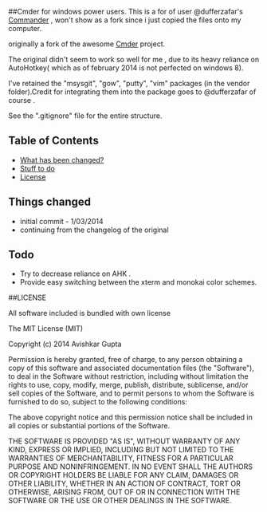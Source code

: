 ##Cmder for windows power users.
This is a for of user @dufferzafar's [Commander](https://github.com/dufferzafar/Cmder) , won't show as a fork since i just copied the files onto my computer.

originally a fork of the awesome [Cmder](https://github.com/bliker/cmder/) project.

The original didn't seem to work so well for me , due to its heavy reliance on AutoHotkey( which as of february 2014 is not perfected on windows 8).

I've retained the "msysgit", "gow", "putty", "vim" packages (in the vendor folder).Credit for integrating them into the package goes to @dufferzafar of course .

See the ".gitignore" file for the entire structure.

## Table of Contents

* [What has been changed?](#changelog)
* [Stuff to do](#todo)
* [License](#license)

## <a name="changelog"></a>Things changed
* initial commit - 1/03/2014
* continuing from the changelog of the original 

## <a name="todo"></a>Todo

* Try to decrease reliance on AHK .
* Provide easy switching between the xterm and monokai color schemes.

##<a name="license"></a>LICENSE

All software included is bundled with own license

The MIT License (MIT)

Copyright (c) 2014 Avishkar Gupta

Permission is hereby granted, free of charge, to any person obtaining a copy of this software and associated documentation files (the "Software"), to deal in the Software without restriction, including without limitation the rights to use, copy, modify, merge, publish, distribute, sublicense, and/or sell copies of the Software, and to permit persons to whom the Software is furnished to do so, subject to the following conditions:

The above copyright notice and this permission notice shall be included in all copies or substantial portions of the Software.

THE SOFTWARE IS PROVIDED "AS IS", WITHOUT WARRANTY OF ANY KIND, EXPRESS OR IMPLIED, INCLUDING BUT NOT LIMITED TO THE WARRANTIES OF MERCHANTABILITY, FITNESS FOR A PARTICULAR PURPOSE AND NONINFRINGEMENT. IN NO EVENT SHALL THE AUTHORS OR COPYRIGHT HOLDERS BE LIABLE FOR ANY CLAIM, DAMAGES OR OTHER LIABILITY, WHETHER IN AN ACTION OF CONTRACT, TORT OR OTHERWISE, ARISING FROM, OUT OF OR IN CONNECTION WITH THE SOFTWARE OR THE USE OR OTHER DEALINGS IN THE SOFTWARE.